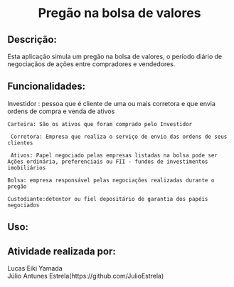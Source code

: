 <h1 align = "center">Pregão na bolsa de valores</h1>

## Descrição:
<p>
  Esta aplicação simula um pregão na bolsa de valores, o período diário de negociaçãos de ações entre compradores e vendedores.
</p>

## Funcionalidades:
<p>
     Investidor : pessoa que é cliente de uma ou mais corretora e que envia ordens de compra e venda de ativos

    Carteira: São os ativos que foram comprado pelo Investidor

     Corretora: Empresa que realiza o serviço de envio das ordens de seus clientes

     Ativos: Papel negociado pelas empresas listadas na bolsa pode ser Ações ordinária, preferenciais ou FII - fundos de investimentos imobiliários

    Bolsa: empresa responsável pelas negociações realizadas durante o pregão

    Custodiante:detentor ou fiel depositário de garantia dos papéis negociados



        

<p/>

## Uso:
<p>
  
</p>

## Atividade realizada por:
<p>
    Lucas Eiki Yamada</br>
    Júlio Antunes Estrela(https://github.com/JulioEstrela)
</p>
